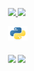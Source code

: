 <div>
  <a href="https://github.com/venysssssssssss">
  <img height="180em" src="https://github-readme-stats.vercel.app/api?username=venysssssssssss&show_icons=true&theme=dracula&include_all_commits=true&count_private=true"/>
  <img height="180em" src="https://github-readme-stats.vercel.app/api/top-langs/?username=venysssssssssss&layout=compact&langs_count=7&theme=dracula"/>
</div>
<div style="display: inline_block"><br>
  <img align="center" alt="Venys-Python" height="30" width="40" src="https://raw.githubusercontent.com/devicons/devicon/master/icons/python/python-original.svg">
</div>
  
  ##
 
<div> 
 
  <a href = "mailto:allenhichard21@gmail.com"><img src="https://img.shields.io/badge/-Gmail-%23333?style=for-the-badge&logo=gmail&logoColor=white" target="_blank"></a>
  <a href="https://www.linkedin.com/in/allen-hichard-b4a421a4/" target="_blank"><img src="https://img.shields.io/badge/-LinkedIn-%230077B5?style=for-the-badge&logo=linkedin&logoColor=white" target="_blank"></a> 
 
 
</div>




